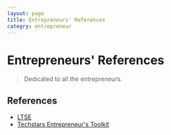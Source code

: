 ```yaml
---
layout: page
title: Entrepreneurs' References
categry: entrepreneur
---
```


# Entrepreneurs' References

> Dedicated to all the entrepreneurs.

## References

- [LTSE](https://ltse.com/tools/)
- [Techstars Entrepreneur's Toolkit](https://toolkit.techstars.com)
